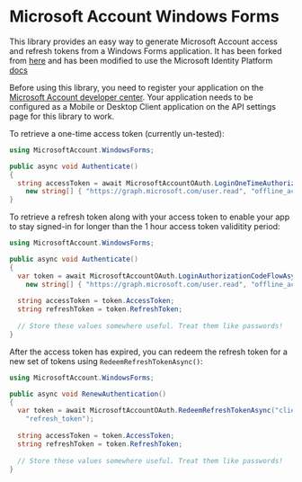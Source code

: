 # Microsoft Account Windows Forms

This library provides an easy way to generate Microsoft Account access and 
refresh tokens from a Windows Forms application. It has been forked from [here](https://github.com/rgregg/microsoft-account-winforms)
and has been modified to use the Microsoft Identity Platform [docs](https://learn.microsoft.com/en-us/entra/identity-platform/v2-oauth2-auth-code-flow)

Before using this library, you need to register your application on the 
[Microsoft Account developer center](https://account.live.com/developers/applications/).
Your application needs to be configured as a Mobile or Desktop Client application on the
API settings page for this library to work.

To retrieve a one-time access token (currently un-tested):
```csharp
using MicrosoftAccount.WindowsForms;

public async void Authenticate()
{
  string accessToken = await MicrosoftAccountOAuth.LoginOneTimeAuthorizationAsync("client_id", 
    new string[] { "https://graph.microsoft.com/user.read", "offline_access" });
}
```

To retrieve a refresh token along with your access token to enable your app to stay
signed-in for longer than the 1 hour access token validitity period:

```csharp
using MicrosoftAccount.WindowsForms;

public async void Authenticate()
{
  var token = await MicrosoftAccountOAuth.LoginAuthorizationCodeFlowAsync("client_id",
    new string[] { "https://graph.microsoft.com/user.read", "offline_access" });
  
  string accessToken = token.AccessToken;
  string refreshToken = token.RefreshToken;
  
  // Store these values somewhere useful. Treat them like passwords!
}
```

After the access token has expired, you can redeem the refresh token for a new set of
tokens using `RedeemRefreshTokenAsync()`:

```csharp
using MicrosoftAccount.WindowsForms;

public async void RenewAuthentication()
{
  var token = await MicrosoftAccountOAuth.RedeemRefreshTokenAsync("client_id",
    "refresh_token");
  
  string accessToken = token.AccessToken;
  string refreshToken = token.RefreshToken;
  
  // Store these values somewhere useful. Treat them like passwords!
}
```
